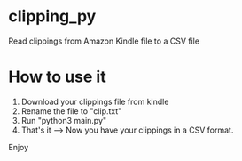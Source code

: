 # clipping_py
Read clippings from Amazon Kindle file to a CSV file

# How to use it
1. Download your clippings file from kindle
2. Rename the file to "clip.txt"
3. Run "python3 main.py"
4. That's it --> Now you have your clippings in a CSV format.

Enjoy
